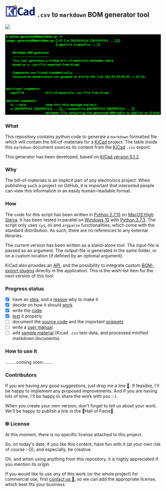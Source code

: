 ## ![](images/kicad-logo_transparent-xxs.png) `.csv` to `markdown` BOM generator tool

![](https://img.shields.io/badge/project%20status-under%20construction-lightgrey.svg)

![](images/console-help.png)

### What

This repository contains python code to generate a `markdown` formatted file which will contain the bill-of-materials for a [KiCad](http://kicad-pcb.org) project. The table inside this `markdown` document sources its content from the [KiCad](http://kicad-pcb.org) `.csv` export.

This generator has been developed, based on [KiCad version 5.1.2](http://kicad-pcb.org/blog/2019/04/KiCad-5.1.2-Release/).

### Why

The bill-of-materials is an implicit part of any electronics project. When publishing such a project on GitHub, it is important that interested people can view this information in an easily human-readable format.

### How

The code for this script has been written in [Python 2.7.15](https://www.python.org/downloads/release/python-2715/) on [MacOS High Sierra](https://en.wikipedia.org/wiki/MacOS_High_Sierra). It has been tested in parallel on [Windows 10](https://www.microsoft.com/en-us/windows) with [Python 3.7.3](https://www.python.org/downloads/release/python-373/). The script only uses `sys`, `OS` and `argparse` functionalities, which come with the standard distribution. As such, there are no references to any external libraries.

The current version has been written as a stand-alone tool. The input-file is passed as an argument. The output-file is generated in the same folder, or on a custom location (if defined by an optional argument).

KiCad also provides an [API](http://docs.kicad-pcb.org/doxygen/classBOM__PLUGIN.html), and the possibility to integrate custom [BOM-export plugins](http://docs.kicad-pcb.org/5.1.2/en/eeschema/eeschema.html#command-line-format-example-for-python-scripts) directly in the application. This is the wish-list item for the next version of this tool.

### Progress status

 - [x] have an [idea](#what), and a [reason](#why) why to make it
 - [x] decide on how it should [work](#how)
 - [x] write the [code](source/)  
 - [x] [test](#how) it properly
 - [ ] document the [source code](source/) and the important [snippets](#snippets)
 - [ ] write a [user manual](#how_to_use_it)
 - [ ] add [sample material](examples/) (Kicad `.csv` test-data, and processed minified markdown documents)

### How to use it

.........coming soon........

### Contributors

If you are having any good suggestions, just drop me a line [:email:](http://nostradomus.ddns.net/contactform.html).
If feasible, I'll be happy to implement any proposed improvements.
And if you are having lots of time, I'll be happy to share the work with you ;-).

When you create your own version, don't forget to tell us about your work. We'll be happy to publish a link in the :confetti_ball:Hall of Fame:confetti_ball:.

### :globe_with_meridians: License

At this moment, there is no specific license attached to this project.

So, on today's date, if you like this content, have fun with it (at your own risk of course :-D), and especially, be creative.

Oh, and when using anything from this repository, it is highly appreciated if you mention its origin.

If you would like to use any of this work (or the whole project) for commercial use, first [contact us :email:](http://nostradomus.ddns.net/contactform.html), so we can add the appropriate license, which best fits your business.
